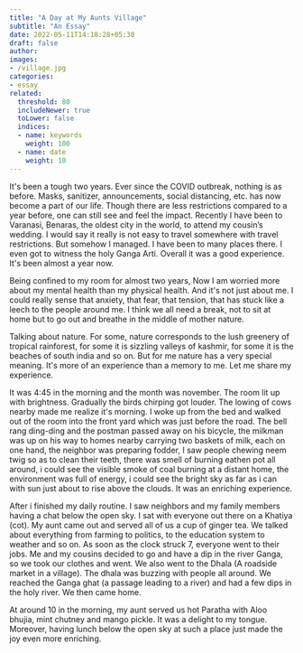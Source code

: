 ```yaml
---
title: "A Day at My Aunts Village"
subtitle: "An Essay"
date: 2022-05-11T14:18:28+05:30
draft: false
author:
images:
- /village.jpg
categories:
- essay
related:
  threshold: 80
  includeNewer: true
  toLower: false
  indices:
  - name: keywords
    weight: 100
  - name: date
    weight: 10
---
```


It's been a tough two years. Ever since the COVID outbreak, nothing is as before. Masks, sanitizer, announcements, social distancing, etc. has now become a part of our life. Though there are less restrictions compared to a year before, one can still see and feel the impact. Recently I have been to Varanasi, Benaras, the oldest city in the world, to attend my cousin’s wedding. I would say it really is not easy to travel somewhere with travel restrictions. But somehow I managed. I have been to many places there. I even got to witness the holy Ganga Arti. Overall it was a good experience. It's been almost a year now.

Being confined to my room for almost two years, Now I am worried more about my mental health than my physical health. And it's not just about me. I could really sense that anxiety, that fear, that tension, that has stuck like a leech to the people around me. I think we all need a break, not to sit at home but to go out and breathe in the middle of mother nature.

Talking about nature. For some, nature corresponds to the lush greenery of tropical rainforest, for some it is sizzling valleys of kashmir, for some it is the beaches of south india and so on. But for me nature has a very special meaning. It's more of an experience than a memory to me. Let me share my experience.

It was 4:45 in the morning and the month was november. The room lit up with brightness. Gradually the birds chirping got louder. The lowing of cows nearby made me realize it's morning. I woke up from the bed and walked out of the room into the front yard which was just before the road. The bell rang ding-ding and the postman passed away on his bicycle, the milkman was up on his way to homes nearby carrying two baskets of milk, each on one hand, the neighbor was preparing fodder, I saw people chewing neem twig so as to clean their teeth, there was smell of burning eathen pot all around, i could see the visible smoke of coal burning at a distant home, the environment was full of energy, i could see the bright sky as far as i can  with sun just about to rise above the clouds. It was an enriching experience.

After i finished my daily routine. I saw neighbors and my family members having a chat below the open sky. I sat with everyone out there on a Khatiya (cot). My aunt came out and served all of us  a cup of ginger tea. We talked about everything from farming to politics, to the education system to weather and so on. As soon as the clock struck 7, everyone went to their jobs. Me and my cousins decided to go and have a dip in the river Ganga, so we took our clothes and went. We also went to the Dhala (A roadside market in a village). The dhala was buzzing with people all around. We reached the Ganga ghat (a passage leading to a river) and had a few dips in the holy river. We then came home.

At around 10 in the morning, my aunt served us hot Paratha with Aloo bhujia, mint chutney and mango pickle. It was a delight to my tongue. Moreover, having lunch below the open sky at such a place just made the joy even more enriching.



